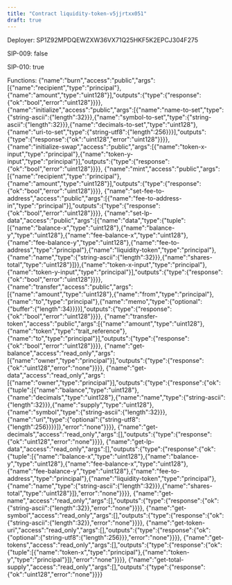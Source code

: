 ```yaml
---
title: "Contract liquidity-token-v5jjrtxx051"
draft: true
---
```

Deployer: SP1Z92MPDQEWZXW36VX71Q25HKF5K2EPCJ304F275

SIP-009: false

SIP-010: true

Functions:
{"name":"burn","access":"public","args":[{"name":"recipient","type":"principal"},{"name":"amount","type":"uint128"}],"outputs":{"type":{"response":{"ok":"bool","error":"uint128"}}}}, {"name":"initialize","access":"public","args":[{"name":"name-to-set","type":{"string-ascii":{"length":32}}},{"name":"symbol-to-set","type":{"string-ascii":{"length":32}}},{"name":"decimals-to-set","type":"uint128"},{"name":"uri-to-set","type":{"string-utf8":{"length":256}}}],"outputs":{"type":{"response":{"ok":"uint128","error":"uint128"}}}}, {"name":"initialize-swap","access":"public","args":[{"name":"token-x-input","type":"principal"},{"name":"token-y-input","type":"principal"}],"outputs":{"type":{"response":{"ok":"bool","error":"uint128"}}}}, {"name":"mint","access":"public","args":[{"name":"recipient","type":"principal"},{"name":"amount","type":"uint128"}],"outputs":{"type":{"response":{"ok":"bool","error":"uint128"}}}}, {"name":"set-fee-to-address","access":"public","args":[{"name":"fee-to-address-in","type":"principal"}],"outputs":{"type":{"response":{"ok":"bool","error":"uint128"}}}}, {"name":"set-lp-data","access":"public","args":[{"name":"data","type":{"tuple":[{"name":"balance-x","type":"uint128"},{"name":"balance-y","type":"uint128"},{"name":"fee-balance-x","type":"uint128"},{"name":"fee-balance-y","type":"uint128"},{"name":"fee-to-address","type":"principal"},{"name":"liquidity-token","type":"principal"},{"name":"name","type":{"string-ascii":{"length":32}}},{"name":"shares-total","type":"uint128"}]}},{"name":"token-x-input","type":"principal"},{"name":"token-y-input","type":"principal"}],"outputs":{"type":{"response":{"ok":"bool","error":"uint128"}}}}, {"name":"transfer","access":"public","args":[{"name":"amount","type":"uint128"},{"name":"from","type":"principal"},{"name":"to","type":"principal"},{"name":"memo","type":{"optional":{"buffer":{"length":34}}}}],"outputs":{"type":{"response":{"ok":"bool","error":"uint128"}}}}, {"name":"transfer-token","access":"public","args":[{"name":"amount","type":"uint128"},{"name":"token","type":"trait_reference"},{"name":"to","type":"principal"}],"outputs":{"type":{"response":{"ok":"bool","error":"uint128"}}}}, {"name":"get-balance","access":"read_only","args":[{"name":"owner","type":"principal"}],"outputs":{"type":{"response":{"ok":"uint128","error":"none"}}}}, {"name":"get-data","access":"read_only","args":[{"name":"owner","type":"principal"}],"outputs":{"type":{"response":{"ok":{"tuple":[{"name":"balance","type":"uint128"},{"name":"decimals","type":"uint128"},{"name":"name","type":{"string-ascii":{"length":32}}},{"name":"supply","type":"uint128"},{"name":"symbol","type":{"string-ascii":{"length":32}}},{"name":"uri","type":{"optional":{"string-utf8":{"length":256}}}}]},"error":"none"}}}}, {"name":"get-decimals","access":"read_only","args":[],"outputs":{"type":{"response":{"ok":"uint128","error":"none"}}}}, {"name":"get-lp-data","access":"read_only","args":[],"outputs":{"type":{"response":{"ok":{"tuple":[{"name":"balance-x","type":"uint128"},{"name":"balance-y","type":"uint128"},{"name":"fee-balance-x","type":"uint128"},{"name":"fee-balance-y","type":"uint128"},{"name":"fee-to-address","type":"principal"},{"name":"liquidity-token","type":"principal"},{"name":"name","type":{"string-ascii":{"length":32}}},{"name":"shares-total","type":"uint128"}]},"error":"none"}}}}, {"name":"get-name","access":"read_only","args":[],"outputs":{"type":{"response":{"ok":{"string-ascii":{"length":32}},"error":"none"}}}}, {"name":"get-symbol","access":"read_only","args":[],"outputs":{"type":{"response":{"ok":{"string-ascii":{"length":32}},"error":"none"}}}}, {"name":"get-token-uri","access":"read_only","args":[],"outputs":{"type":{"response":{"ok":{"optional":{"string-utf8":{"length":256}}},"error":"none"}}}}, {"name":"get-tokens","access":"read_only","args":[],"outputs":{"type":{"response":{"ok":{"tuple":[{"name":"token-x","type":"principal"},{"name":"token-y","type":"principal"}]},"error":"none"}}}}, {"name":"get-total-supply","access":"read_only","args":[],"outputs":{"type":{"response":{"ok":"uint128","error":"none"}}}}
